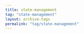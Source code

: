 ```yaml
---
title: state-management
tag: "state-management"
layout: archive-tags
permalink: "tag/state-management"
---
```

